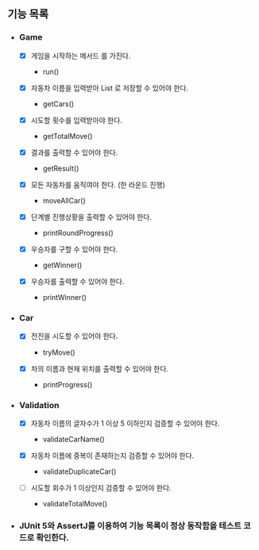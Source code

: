 
## 기능 목록

- ### Game
  - [X] 게임을 시작하는 메서드 를 가진다.
    
    - run() 
    
  - [X] 자동차 이름을 입력받아 List 로 저장할 수 있어야 한다.
    
    - getCars()
  
  - [X] 시도할 횟수를 입력받아야 한다.

    - getTotalMove()
  
  - [X] 결과를 출력할 수 있어야 한다.

    - getResult()
  
  - [X] 모든 자동차를 움직여야 한다. (한 라운드 진행)

    - moveAllCar()
      
  - [X] 단계별 진행상황을 출력할 수 있어야 한다.

    - printRoundProgress()

  - [X] 우승자를 구할 수 있어야 한다.

    - getWinner()

  - [X] 우승자를 출력할 수 있어야 한다.

    - printWinner()


- ### Car
  - [X] 전진을 시도할 수 있어야 한다.

    - tryMove()

  - [X] 차의 이름과 현재 위치를 출력할 수 있어야 한다.

    - printProgress()



- ### Validation
  - [X] 자동차 이름의 글자수가 1 이상 5 이하인지 검증할 수 있어야 한다.

    - validateCarName()

  - [X] 자동차 이름에 중복이 존재하는지 검증할 수 있어야 한다.

    - validateDuplicateCar()

  - [ ] 시도할 회수가 1 이상인지 검증할 수 있어야 한다.

    - validateTotalMove()


- ### JUnit 5와 AssertJ를 이용하여 기능 목록이 정상 동작함을 테스트 코드로 확인한다.


